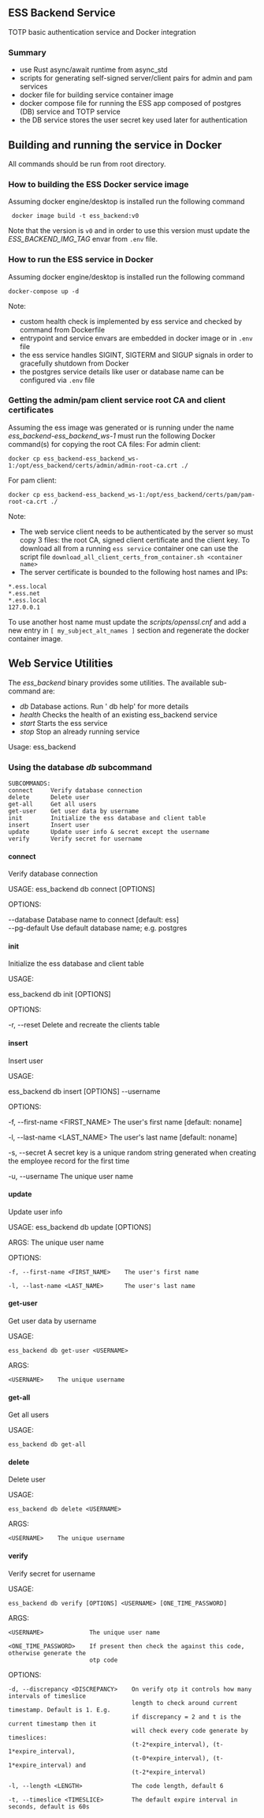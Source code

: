 ## ESS Backend Service
TOTP basic authentication service and Docker integration

### Summary
* use Rust async/await runtime from async_std
* scripts for generating self-signed server/client pairs for admin and pam services
* docker file for building service container image
* docker compose file for running the ESS app composed of postgres (DB) service and TOTP service
* the DB service stores the user secret key used later for authentication

## Building and running the service in Docker
All commands should be run from root directory.

### How to building the ESS Docker service image
Assuming docker engine/desktop is installed run the following command
```
 docker image build -t ess_backend:v0
```
Note that the version is `v0` and in order to use this version must update the _ESS_BACKEND_IMG_TAG_ envar from `.env` file.

### How to run the ESS service in Docker
Assuming docker engine/desktop is installed run the following command
```
docker-compose up -d
```
Note:
* custom health check is implemented by ess service and checked by command from Dockerfile
* entrypoint and service envars are embedded in docker image or in `.env` file
* the ess service handles SIGINT, SIGTERM and SIGUP signals in order to gracefully shutdown from Docker
* the postgres service details like user or database name can be configured via `.env` file

### Getting the admin/pam client service root CA and client certificates
Assuming the ess image was generated or is running under the name _ess_backend-ess_backend_ws-1_ must run the following Docker command(s) for copying the root CA files:
For admin client:
```
docker cp ess_backend-ess_backend_ws-1:/opt/ess_backend/certs/admin/admin-root-ca.crt ./
```
For pam client:
```
docker cp ess_backend-ess_backend_ws-1:/opt/ess_backend/certs/pam/pam-root-ca.crt ./
```
Note:
* The web service client needs to be authenticated by the server so must copy 3 files: the root CA, signed client certificate and the client key. To download all from a running `ess service` container one can use the script file `download_all_client_certs_from_container.sh <container name>`
* The server certificate is bounded to the following host names and IPs:
```
*.ess.local                                                                                                                                                                                              *.ess.net                                                                                                                                                                                                *.ess.local                                                                                                                                                                                              127.0.0.1           
```
To use another host name must update the _scripts/openssl.cnf_ and add a new entry in `[ my_subject_alt_names ]` section and regenerate the docker container image.

## Web Service Utilities
The _ess_backend_ binary provides some utilities. The available sub-command are:
* _db_        Database actions. Run '<EXE> db help' for more details
* _health_    Checks the health of an existing ess_backend service
* _start_     Starts the ess service
* _stop_      Stop an already running service

Usage: ess_backend <SUBCOMMAND>

### Using the database _db_ subcommand
```
SUBCOMMANDS:
connect     Verify database connection
delete      Delete user
get-all     Get all users
get-user    Get user data by username
init        Initialize the ess database and client table
insert      Insert user
update      Update user info & secret except the username
verify      Verify secret for username
```
#### connect
Verify database connection

USAGE:
ess_backend db connect [OPTIONS]

 OPTIONS:

 --database <DATABASE>    Database name to connect [default: ess]  
 --pg-default             Use default database name; e.g. postgres

#### init
Initialize the ess database and client table

USAGE:

ess_backend db init [OPTIONS]

   OPTIONS:
 
   -r, --reset    Delete and recreate the clients table

#### insert
Insert user

USAGE:

 ess_backend db insert [OPTIONS] --username <USERNAME>
 
 OPTIONS:
 
 -f, --first-name <FIRST_NAME>    The user's first name [default: noname]

 -l, --last-name <LAST_NAME>      The user's last name [default: noname]

 -s, --secret <SECRET>            A secret key is a unique random string generated when creating the employee record for the first time

 -u, --username <USERNAME>        The unique user name
 
 #### update
 Update user info

USAGE:
    ess_backend db update [OPTIONS] <USERNAME>

ARGS:
    <USERNAME>    The unique user name

OPTIONS:

    -f, --first-name <FIRST_NAME>    The user's first name

    -l, --last-name <LAST_NAME>      The user's last name

#### get-user
Get user data by username

USAGE:

    ess_backend db get-user <USERNAME>

ARGS:

    <USERNAME>    The unique username

#### get-all
Get all users

USAGE:

    ess_backend db get-all

#### delete
Delete user

USAGE:

    ess_backend db delete <USERNAME>

ARGS:

    <USERNAME>    The unique username

#### verify
Verify secret for username

USAGE:

    ess_backend db verify [OPTIONS] <USERNAME> [ONE_TIME_PASSWORD]

ARGS:

    <USERNAME>             The unique user name

    <ONE_TIME_PASSWORD>    If present then check the against this code, otherwise generate the
                           otp code

OPTIONS:

    -d, --discrepancy <DISCREPANCY>    On verify otp it controls how many intervals of timeslice
                                       length to check around current timestamp. Default is 1. E.g.
                                       if discrepancy = 2 and t is the current timestamp then it
                                       will check every code generate by timeslices:
                                       (t-2*expire_interval), (t-1*expire_interval),
                                       (t-0*expire_interval), (t-1*expire_interval) and
                                       (t-2*expire_interval)

    -l, --length <LENGTH>              The code length, default 6

    -t, --timeslice <TIMESLICE>        The default expire interval in seconds, default is 60s
